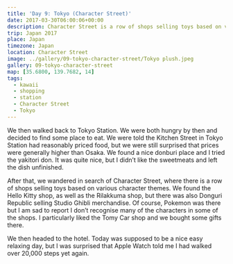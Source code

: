 ```yaml
---
title: 'Day 9: Tokyo (Character Street)'
date: 2017-03-30T06:00:06+00:00
description: Character Street is a row of shops selling toys based on various character themes, located underground in Tokyo Station.
trip: Japan 2017
place: Japan
timezone: Japan
location: Character Street
image: ../gallery/09-tokyo-character-street/Tokyo plush.jpeg
gallery: 09-tokyo-character-street
map: [35.6800, 139.7682, 14]
tags:
  - kawaii
  - shopping
  - station
  - Character Street
  - Tokyo
---
```


We then walked back to Tokyo Station. We were both hungry by then and decided to find some place to eat. We were told the Kitchen Street in Tokyo Station had reasonably priced food, but we were still surprised that prices were generally higher than Osaka. We found a nice donburi place and I tried the yakitori don. It was quite nice, but I didn’t like the sweetmeats and left the dish unfinished.

After that, we wandered in search of Character Street, where there is a row of shops selling toys based on various character themes. We found the Hello Kitty shop, as well as the Rilakkuma shop, but there was also Donguri Republic selling Studio Ghibli merchandise. Of course, Pokemon was there but I am sad to report I don’t recognise many of the characters in some of the shops. I particularly liked the Tomy Car shop and we bought some gifts there.

We then headed to the hotel. Today was supposed to be a nice easy relaxing day, but I was surprised that Apple Watch told me I had walked over 20,000 steps yet again.
